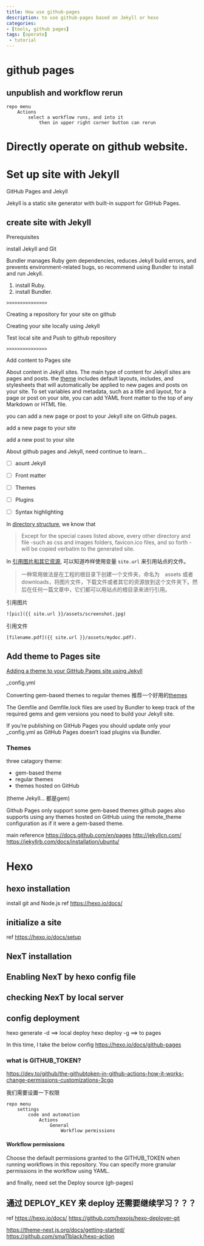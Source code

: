 ```yaml
---
title: How use github-pages
description: to use github-pages based on Jekyll or hexo
categories:
- [tools, github pages]
tags: [operate]
 - tutorial
---
```

# github pages
## unpublish and workflow rerun
```
repo menu
    Actions
        select a workflow runs, and into it
            then in upper right corner button can rerun
```
# Directly operate on github website.

# Set up site with Jekyll
GitHub Pages and Jekyll

Jekyll is a static site generator with built-in support for GitHub Pages.

## create site with Jekyll
Prerequisites

install Jekyll and Git

Bundler manages Ruby gem dependencies, reduces Jekyll build errors, and prevents environment-related bugs, so recommend using Bundler to install and run Jekyll. 

1. install Ruby.
2. install Bundler.

`>>>>>>>>>>>>>>>`

Creating a repository for your site on github

Creating your site locally using Jekyll

Test local site and Push to github repository



`>>>>>>>>>>>>>>>`

Add content to Pages site

About content in Jekyll sites. The main type of content for Jekyll sites are pages and posts. the [theme](https://jekyllrb.com/docs/themes/#overriding-theme-defaults) includes default layouts, includes, and stylesheets that will automatically be applied to new pages and posts on your site. To set variables and metadata, such as a title and layout, for a page or post on your site, you can add YAML front matter to the top of any Markdown or HTML file.

you can add a new page or post to your Jekyll site on Github pages.

add a new page to your site

add a new post to your site

About github pages and Jekyll, need continue to learn...
- [ ] aount Jekyll
- [ ] Front matter
- [ ] Themes
- [ ] Plugins
- [ ] Syntax highlighting



In [directory structure](http://jekyllrb.com/docs/structure/), we know that 
> Except for the special cases listed above, every other directory and file -such as css and images folders, favicon.ico files, and so forth -will be copied verbatim to the generated site.

In [引用图片和其它资源](http://jekyllcn.com/docs/posts/#%E5%BC%95%E7%94%A8%E5%9B%BE%E7%89%87%E5%92%8C%E5%85%B6%E5%AE%83%E8%B5%84%E6%BA%90), 可以知道咋样使用变量 `site.url` 来引用站点的文件。
> 一种常用做法是在工程的根目录下创建一个文件夹，命名为　assets 或者 downloads，将图片文件，下载文件或者其它的资源放到这个文件夹下。然后在任何一篇文章中，它们都可以用站点的根目录来进行引用。

引用图片
```
![pic]({{ site.url }}/assets/screenshot.jpg)
```
引用文件
```
[filename.pdf]({{ site.url }}/assets/mydoc.pdf).
```

## Add theme to Pages site
[Adding a theme to your GitHub Pages site using Jekyll](https://jekyllrb.com/docs/themes/#overriding-theme-defaults)

_config.yml

Converting gem-based themes to regular themes
推荐一个好用的[themes](https://github.com/simpleyyt/jekyll-theme-next)

The Gemfile and Gemfile.lock files are used by Bundler to keep track of the required gems and gem versions you need to build your Jekyll site.

If you’re publishing on GitHub Pages you should update only your _config.yml as GitHub Pages doesn’t load plugins via Bundler.


### Themes
three catagory theme:
* gem-based theme
* regular themes
* themes hosted on GitHub

(theme Jekyll... 都是gem)


Github Pages only support some gem-based themes
github pages also supports using any themes hosted on GitHub using the remote_theme configuration as if it were a gem-based theme. 

main reference
https://docs.github.com/en/pages
http://jekyllcn.com/
https://jekyllrb.com/docs/installation/ubuntu/



# Hexo
## hexo installation
install git and Node.js
ref <https://hexo.io/docs/>

## initialize a site
ref https://hexo.io/docs/setup


## NexT installation
## Enabling NexT by hexo config file
## checking NexT by local server


## config deployment
hexo generate -d   ==> local deploy
hexo deploy -g ==> to pages


In this time, I take the below config
https://hexo.io/docs/github-pages


### what is GITHUB_TOKEN?
https://dev.to/github/the-githubtoken-in-github-actions-how-it-works-change-permissions-customizations-3cgp

我们需要设置一下权限
```
repo menu
    settings
        code and automation
            Actions
                General
                    Workflow permissions
```
#### Workflow permissions
Choose the default permissions granted to the GITHUB_TOKEN when running workflows in this repository. You can specify more granular permissions in the workflow using YAML.

and finally, need set the Deploy source (gh-pages)

## 通过 DEPLOY_KEY 来 deploy 还需要继续学习？？？


ref
https://hexo.io/docs/
https://github.com/hexojs/hexo-deployer-git

https://theme-next.js.org/docs/getting-started/
https://github.com/sma11black/hexo-action
